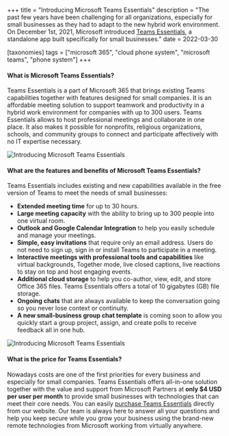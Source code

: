 +++
title = "Introducing Microsoft Teams Essentials"
description = "The past few years have been challenging for all organizations, especially for small businesses as they had to adapt to the new hybrid work environment. On December 1st, 2021, Microsoft introduced [Teams Essentials](https://www.microsoft.com/en-us/microsoft-teams/compare-microsoft-teams-options?activetab=pivot:primaryr1), a standalone app built specifically for small businesses."
date = 2022-03-30

[taxonomies]
tags = ["microsoft 365", "cloud phone system", "microsoft teams", "phone system"]
+++

#### What is Microsoft Teams Essentials? 

Teams Essentials is a part of Microsoft 365 that brings existing Teams capabilities together with features designed for small companies. It is an affordable meeting solution to support teamwork and productivity in a hybrid work environment for companies with up to 300 users. Teams Essentials allows to host professional meetings and collaborate in one place. It also makes it possible for nonprofits, religious organizations, schools, and community groups to connect and participate affectively with no IT expertise necessary.  

![Introducing Microsoft Teams Essentials](/img/teamsessential-1.png)

#### What are the features and benefits of Microsoft Teams Essentials? 

Teams Essentials includes existing and new capabilities available in the free version of Teams to meet the needs of small businesses: 

* **Extended meeting time** for up to 30 hours. 
* **Large meeting capacity** with the ability to bring up to 300 people into one virtual room. 
* **Outlook and Google Calendar Integration** to help you easily schedule and manage your meetings.
* **Simple, easy invitations** that require only an email address. Users do not need to sign up, sign in or install Teams to participate in a meeting.  
* **Interactive meetings with professional tools and capabilities** like virtual backgrounds, Together mode, live closed captions, live reactions to stay on top and host engaging events. 
* **Additional cloud storage** to help you co-author, view, edit, and store Office 365 files. Teams Essentials offers a total of 10 gigabytes (GB) file storage. 
* **Ongoing chats** that are always available to keep the conversation going so you never lose context or continuity. 
* **A new small-business group chat template** is coming soon to allow you quickly start a group project, assign, and create polls to receive feedback all in one hub. 

![Introducing Microsoft Teams Essentials](/img/teamsessential-2.png)

#### What is the price for Teams Essentials? 

Nowadays costs are one of the first priorities for every business and especially for small companies. Teams Essentials offers all-in-one solution together with the value and support from Microsoft Partners at **only $4 USD per user per month** to provide small businesses with technologies that can meet their core needs. You can easily [purchase Teams Essentials](https://o365hq.com/license/CFQ7TTC0JN4R-0002-P1Y-M) directly from our website. Our team is always here to answer all your questions and help you keep secure while you grow your business using the brand-new remote technologies from Microsoft working from virtually anywhere. 

